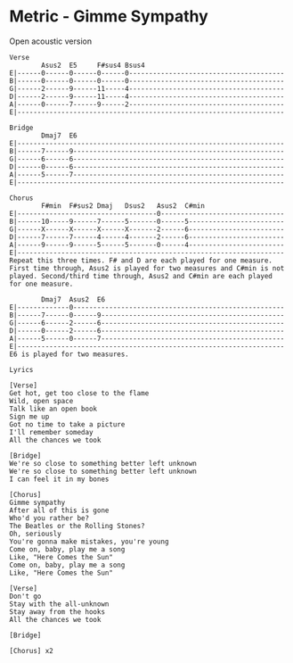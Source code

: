 # Metric - Gimme Sympathy

Open acoustic version

    Verse
            Asus2  E5     F#sus4 Bsus4
    E|------0------0------0------0---------------------------------------
    B|------0------0------0------0---------------------------------------
    G|------2------9------11-----4---------------------------------------
    D|------2------9------11-----4---------------------------------------
    A|------0------7------9------2---------------------------------------
    E|-------------------------------------------------------------------
    
    Bridge
            Dmaj7  E6
    E|-------------------------------------------------------------------
    B|------7------9-----------------------------------------------------
    G|------6------6-----------------------------------------------------
    D|------0------6-----------------------------------------------------
    A|------5------7-----------------------------------------------------
    E|-------------------------------------------------------------------
    
    Chorus
            F#min  F#sus2 Dmaj   Dsus2   Asus2  C#min
    E|-----------------------------------0-------------------------------
    B|------10-----9------7------5-------0------5------------------------
    G|------X------X------X------X-------2------6------------------------
    D|------7------7------4------4-------2------6------------------------
    A|------9------9------5------5-------0------4------------------------
    E|-------------------------------------------------------------------
    Repeat this three times. F# and D are each played for one measure.
    First time through, Asus2 is played for two measures and C#min is not
    played. Second/third time through, Asus2 and C#min are each played
    for one measure.
    
            Dmaj7  Asus2  E6
    E|-------------0-----------------------------------------------------
    B|------7------0------9----------------------------------------------
    G|------6------2------6----------------------------------------------
    D|------0------2------6----------------------------------------------
    A|------5------0------7----------------------------------------------
    E|-------------------------------------------------------------------
    E6 is played for two measures.
    
    Lyrics
    
    [Verse]
    Get hot, get too close to the flame
    Wild, open space
    Talk like an open book
    Sign me up
    Got no time to take a picture
    I'll remember someday
    All the chances we took
    
    [Bridge]
    We're so close to something better left unknown
    We're so close to something better left unknown
    I can feel it in my bones
    
    [Chorus]
    Gimme sympathy
    After all of this is gone
    Who'd you rather be?
    The Beatles or the Rolling Stones?
    Oh, seriously
    You're gonna make mistakes, you're young
    Come on, baby, play me a song
    Like, "Here Comes the Sun"
    Come on, baby, play me a song
    Like, "Here Comes the Sun"
    
    [Verse]
    Don't go
    Stay with the all-unknown
    Stay away from the hooks
    All the chances we took
    
    [Bridge]
    
    [Chorus] x2
